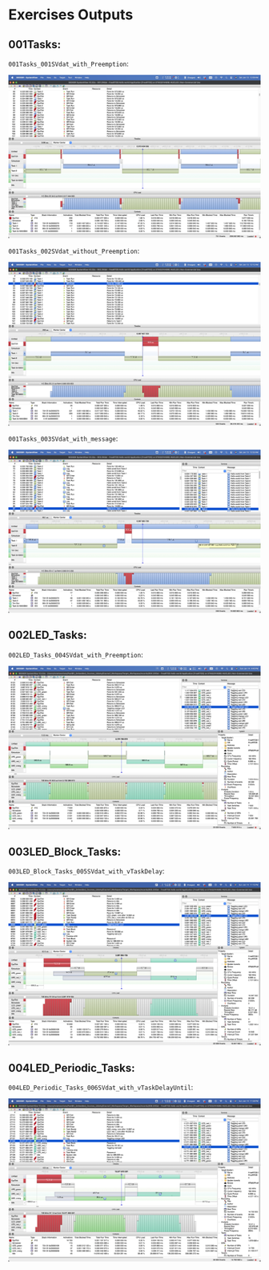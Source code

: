 
# Exercises Outputs

## 001Tasks:

`001Tasks_001SVdat_with_Preemption`:

![001Tasks_001SVdat_with_Preemption.png](https://github.com/renatosoriano/Udemy-Embedded-Course7_Mastering-RTOS-Hands-on-FreeRTOS-and-STM32Fx-with-Debugging/blob/main/Images/001Tasks_001SVdat_with_Preemption.png)

`001Tasks_002SVdat_without_Preemption`:

![001Tasks_002SVdat_without_Preemption.png](https://github.com/renatosoriano/Udemy-Embedded-Course7_Mastering-RTOS-Hands-on-FreeRTOS-and-STM32Fx-with-Debugging/blob/main/Images/001Tasks_002SVdat_without_Preemption.png)

`001Tasks_003SVdat_with_message`:

![001Tasks_003SVdat_with_message.png](https://github.com/renatosoriano/Udemy-Embedded-Course7_Mastering-RTOS-Hands-on-FreeRTOS-and-STM32Fx-with-Debugging/blob/main/Images/001Tasks_003SVdat_with_message.png)

## 002LED_Tasks:

`002LED_Tasks_004SVdat_with_Preemption`:

![002LED_Tasks_004SVdat_with_Preemption.png](https://github.com/renatosoriano/Udemy-Embedded-Course7_Mastering-RTOS-Hands-on-FreeRTOS-and-STM32Fx-with-Debugging/blob/main/Images/002LED_Tasks_004SVdat_with_Preemption.png)

## 003LED_Block_Tasks:

`003LED_Block_Tasks_005SVdat_with_vTaskDelay`:

![003LED_Block_Tasks_005SVdat_with_vTaskDelay.png](https://github.com/renatosoriano/Udemy-Embedded-Course7_Mastering-RTOS-Hands-on-FreeRTOS-and-STM32Fx-with-Debugging/blob/main/Images/003LED_Block_Tasks_005SVdat_with_vTaskDelay.png)

## 004LED_Periodic_Tasks:

`004LED_Periodic_Tasks_006SVdat_with_vTaskDelayUntil`:

![004LED_Periodic_Tasks_006SVdat_with_vTaskDelayUntil.png](https://github.com/renatosoriano/Udemy-Embedded-Course7_Mastering-RTOS-Hands-on-FreeRTOS-and-STM32Fx-with-Debugging/blob/main/Images/004LED_Periodic_Tasks_006SVdat_with_vTaskDelayUntil.png)
